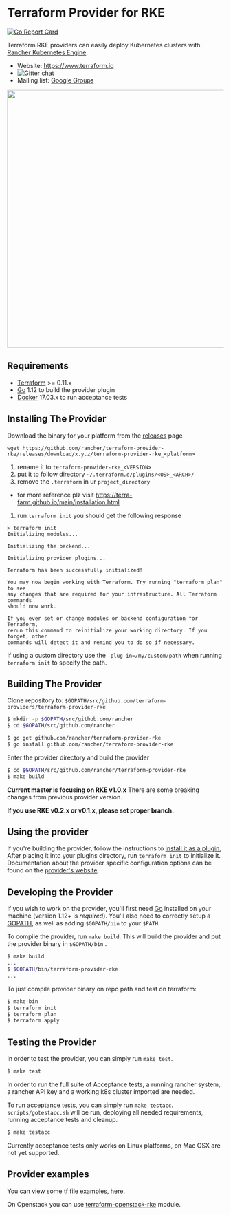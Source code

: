 Terraform Provider for RKE
==================================

[![Go Report Card](https://goreportcard.com/badge/github.com/rancher/terraform-provider-rke)](https://goreportcard.com/report/github.com/rancher/terraform-provider-rke)

Terraform RKE providers can easily deploy Kubernetes clusters with [Rancher Kubernetes Engine](https://github.com/rancher/rke).  

- Website: https://www.terraform.io
- [![Gitter chat](https://badges.gitter.im/hashicorp-terraform/Lobby.png)](https://gitter.im/hashicorp-terraform/Lobby)
- Mailing list: [Google Groups](http://groups.google.com/group/terraform-tool)

<img src="https://cdn.rawgit.com/hashicorp/terraform-website/master/content/source/assets/images/logo-hashicorp.svg" width="600px">

Requirements
------------

- [Terraform](https://www.terraform.io/downloads.html) >= 0.11.x
- [Go](https://golang.org/doc/install) 1.12 to build the provider plugin
- [Docker](https://docs.docker.com/install/) 17.03.x to run acceptance tests

Installing The Provider
-----------------------

Download the binary for your platform from the [releases](https://github.com/rancher/terraform-provider-rke/releases) page

```
wget https://github.com/rancher/terraform-provider-rke/releases/download/x.y.z/terraform-provider-rke_<platform>
```

1. rename it to `terraform-provider-rke_<VERSION>`
1. put it to follow directory `~/.terraform.d/plugins/<OS>_<ARCH>/`
1. remove the `.terraform` in ur `project_directory`
  - for more reference plz visit https://terra-farm.github.io/main/installation.html
1. run `terraform init`
you should get the following response
```console
> terraform init
Initializing modules...

Initializing the backend...

Initializing provider plugins...

Terraform has been successfully initialized!

You may now begin working with Terraform. Try running "terraform plan" to see
any changes that are required for your infrastructure. All Terraform commands
should now work.

If you ever set or change modules or backend configuration for Terraform,
rerun this command to reinitialize your working directory. If you forget, other
commands will detect it and remind you to do so if necessary.
```

If using a custom directory use the `-plug-in=/my/custom/path` when running `terraform init` to specify the path.

Building The Provider
---------------------

Clone repository to: `$GOPATH/src/github.com/terraform-providers/terraform-provider-rke`

```sh
$ mkdir -p $GOPATH/src/github.com/rancher
$ cd $GOPATH/src/github.com/rancher

$ go get github.com/rancher/terraform-provider-rke
$ go install github.com/rancher/terraform-provider-rke
```

Enter the provider directory and build the provider

```sh
$ cd $GOPATH/src/github.com/rancher/terraform-provider-rke
$ make build
```

**Current master is focusing on RKE v1.0.x** There are some breaking changes from previous provider version.

**If you use RKE v0.2.x or v0.1.x, please set proper branch.**

Using the provider
------------------

If you're building the provider, follow the instructions to [install it as a plugin.](https://www.terraform.io/docs/plugins/basics.html#installing-a-plugin) After placing it into your plugins directory,  run `terraform init` to initialize it. Documentation about the provider specific configuration options can be found on the [provider's website](https://www.terraform.io/docs/providers/rke/index.html).

Developing the Provider
-----------------------

If you wish to work on the provider, you'll first need [Go](http://www.golang.org) installed on your machine (version 1.12+ is *required*). You'll also need to correctly setup a [GOPATH](http://golang.org/doc/code.html#GOPATH), as well as adding `$GOPATH/bin` to your `$PATH`.

To compile the provider, run `make build`. This will build the provider and put the provider binary in `$GOPATH/bin` .

```sh
$ make build
...
$ $GOPATH/bin/terraform-provider-rke
...
```

To just compile provider binary on repo path and test on terraform:

```sh
$ make bin
$ terraform init
$ terraform plan
$ terraform apply
```

Testing the Provider
--------------------

In order to test the provider, you can simply run `make test`.

```sh
$ make test
```

In order to run the full suite of Acceptance tests, a running rancher system, a rancher API key and a working k8s cluster imported are needed.

To run acceptance tests, you can simply run `make testacc`. `scripts/gotestacc.sh` will be run, deploying all needed requirements, running acceptance tests and cleanup.

```sh
$ make testacc
```

Currently acceptance tests only works on Linux platforms, on Mac OSX are not yet supported.

Provider examples
-----------------

You can view some tf file examples, [here](examples).

On Openstack you can use [terraform-openstack-rke](https://github.com/remche/terraform-openstack-rke) module.
